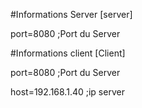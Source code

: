 #Informations Server
[server]

port=8080 ;Port du Server

#Informations client
[Client]

port=8080 ;Port du Server

host=192.168.1.40 ;ip server
